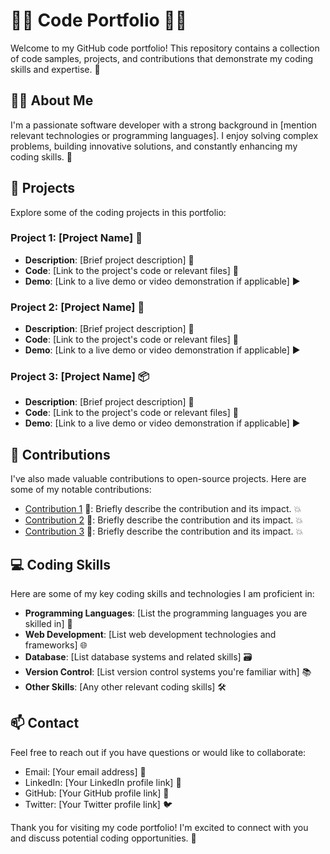 # 👨‍💻 Code Portfolio 👩‍💻

Welcome to my GitHub code portfolio! This repository contains a collection of code samples, projects, and contributions that demonstrate my coding skills and expertise. 🚀

## 🧑‍🚀 About Me

I'm a passionate software developer with a strong background in [mention relevant technologies or programming languages]. I enjoy solving complex problems, building innovative solutions, and constantly enhancing my coding skills. 🌟

## 🚀 Projects

Explore some of the coding projects in this portfolio:

### Project 1: [Project Name] 📁

- **Description**: [Brief project description] 📝
- **Code**: [Link to the project's code or relevant files] 🚧
- **Demo**: [Link to a live demo or video demonstration if applicable] ▶️

### Project 2: [Project Name] 📂

- **Description**: [Brief project description] 📝
- **Code**: [Link to the project's code or relevant files] 🚧
- **Demo**: [Link to a live demo or video demonstration if applicable] ▶️

### Project 3: [Project Name] 📦

- **Description**: [Brief project description] 📝
- **Code**: [Link to the project's code or relevant files] 🚧
- **Demo**: [Link to a live demo or video demonstration if applicable] ▶️

## 🤝 Contributions

I've also made valuable contributions to open-source projects. Here are some of my notable contributions:

- [Contribution 1](link-to-contribution) 🙌: Briefly describe the contribution and its impact. 💥
- [Contribution 2](link-to-contribution) 🙌: Briefly describe the contribution and its impact. 💥
- [Contribution 3](link-to-contribution) 🙌: Briefly describe the contribution and its impact. 💥

## 💻 Coding Skills

Here are some of my key coding skills and technologies I am proficient in:

- **Programming Languages**: [List the programming languages you are skilled in] 🚀
- **Web Development**: [List web development technologies and frameworks] 🌐
- **Database**: [List database systems and related skills] 🗃️
- **Version Control**: [List version control systems you're familiar with] 📚
- **Other Skills**: [Any other relevant coding skills] 🛠️

## 📫 Contact

Feel free to reach out if you have questions or would like to collaborate:

- Email: [Your email address] 📧
- LinkedIn: [Your LinkedIn profile link] 💼
- GitHub: [Your GitHub profile link] 🐙
- Twitter: [Your Twitter profile link] 🐦

Thank you for visiting my code portfolio! I'm excited to connect with you and discuss potential coding opportunities. 🙏
